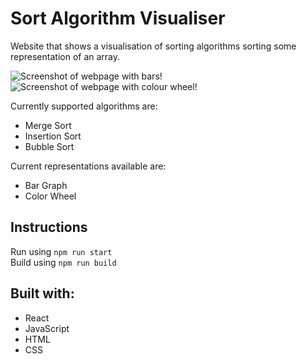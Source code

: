 # Sort Algorithm Visualiser

Website that shows a visualisation of sorting algorithms sorting some representation of an array.    

![Screenshot of webpage with bars!](https://github.com/Sean-Leishman/Sort-Algorithm-Visualizer/blob/master/docs/assets/sort-algorithm-1.png?raw=true "Sort Algorithm Visualiser") ![Screenshot of webpage with colour wheel!](https://github.com/Sean-Leishman/Sort-Algorithm-Visualizer/blob/master/docs/assets/sort-algorithm-2.png?raw=true "Sort Algorithm Visualiser")

Currently supported algorithms are:
- Merge Sort
- Insertion Sort
- Bubble Sort  

Current representations available are:  
- Bar Graph
- Color Wheel

## Instructions
Run using `npm run start`  
Build using `npm run build`

## Built with:  
- React
- JavaScript
- HTML
- CSS
